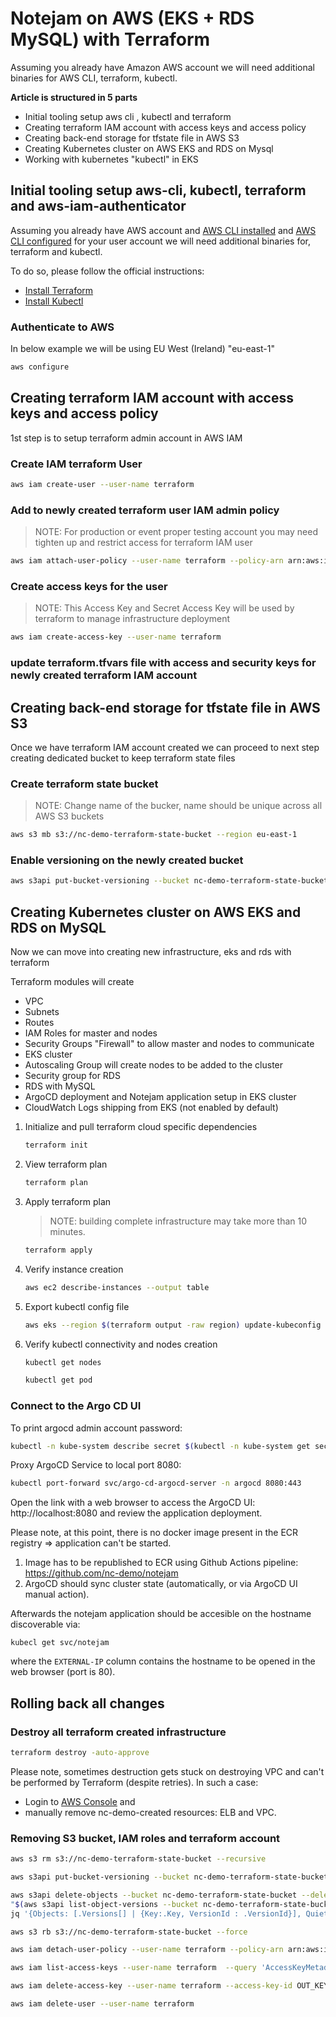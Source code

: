 # Notejam on AWS (EKS + RDS MySQL) with Terraform

Assuming you already have Amazon AWS account we will need additional binaries for AWS CLI, terraform, kubectl. 

**Article is structured in 5 parts**

* Initial tooling setup aws cli , kubectl and terraform
* Creating terraform IAM account with access keys and access policy
* Creating back-end storage for tfstate file in AWS S3 
* Creating Kubernetes cluster on AWS EKS and RDS on Mysql
* Working with kubernetes "kubectl" in EKS

## Initial tooling setup aws-cli, kubectl, terraform and aws-iam-authenticator

Assuming you already have AWS account and [AWS CLI installed](https://docs.aws.amazon.com/cli/latest/userguide/install-cliv2.html) and [AWS CLI configured](https://docs.aws.amazon.com/cli/latest/userguide/cli-chap-getting-started.html) for your user account we will need additional binaries for, terraform and kubectl.

To do so, please follow the official instructions:
* [Install Terraform](https://learn.hashicorp.com/tutorials/terraform/install-cli)
* [Install Kubectl](https://kubernetes.io/docs/tasks/tools/)

### Authenticate to AWS

In below example we will be using EU West (Ireland) "eu-east-1"

```sh
aws configure
```

## Creating terraform IAM account with access keys and access policy

1st step is to setup terraform admin account in AWS IAM

### Create IAM terraform User

```sh
aws iam create-user --user-name terraform
```

### Add to newly created terraform user IAM admin policy

> NOTE: For production or event proper testing account you may need tighten up and restrict access for terraform IAM user


```sh
aws iam attach-user-policy --user-name terraform --policy-arn arn:aws:iam::aws:policy/AdministratorAccess
```

### Create access keys for the user

> NOTE: This Access Key and Secret Access Key will be used by terraform to manage infrastructure deployment

```sh
aws iam create-access-key --user-name terraform
```

### update terraform.tfvars file with access and security keys for newly created terraform IAM account

## Creating back-end storage for tfstate file in AWS S3

Once we have terraform IAM account created we can proceed to next step creating dedicated bucket to keep terraform state files

### Create terraform state bucket

> NOTE: Change name of the bucker, name should be unique across all AWS S3 buckets

```sh
aws s3 mb s3://nc-demo-terraform-state-bucket --region eu-east-1
```

### Enable versioning on the newly created bucket

```sh
aws s3api put-bucket-versioning --bucket nc-demo-terraform-state-bucket --versioning-configuration Status=Enabled
```
## Creating Kubernetes cluster on AWS EKS and RDS on MySQL

Now we can move into creating new infrastructure, eks and rds with terraform

Terraform modules will create

* VPC
* Subnets
* Routes
* IAM Roles for master and nodes
* Security Groups "Firewall" to allow master and nodes to communicate
* EKS cluster
* Autoscaling Group will create nodes to be added to the cluster
* Security group for RDS
* RDS with MySQL
* ArgoCD deployment and Notejam application setup in EKS cluster
* CloudWatch Logs shipping from EKS (not enabled by default)

1. Initialize and pull terraform cloud specific dependencies

    ```sh
    terraform init
    ```

1. View terraform plan

    ```sh
    terraform plan
    ```

1. Apply terraform plan

    > NOTE: building complete infrastructure may take more than 10 minutes.

    ```sh
    terraform apply
    ```

1. Verify instance creation

    ```sh
    aws ec2 describe-instances --output table
    ```

1. Export kubectl config file

    ```sh
    aws eks --region $(terraform output -raw region) update-kubeconfig --name $(terraform output -raw cluster_name)
    ```

1. Verify kubectl connectivity and nodes creation

    ```sh
    kubectl get nodes
    
    kubectl get pod
    ```

### Connect to the Argo CD UI
To print argocd admin account password:
```sh
kubectl -n kube-system describe secret $(kubectl -n kube-system get secret | grep eks-admin | awk '{print $1}')
```
Proxy ArgoCD Service to local port 8080:
```sh
kubectl port-forward svc/argo-cd-argocd-server -n argocd 8080:443
```
Open the link with a web browser to access the ArgoCD UI: http://localhost:8080 and review the application deployment.

Please note, at this point, there is no docker image present in the ECR registry => application can't be started.

1. Image has to be republished to ECR using Github Actions pipeline: https://github.com/nc-demo/notejam
1. ArgoCD should sync cluster state (automatically, or via ArgoCD UI manual action).

Afterwards the notejam application should be accesible on the hostname discoverable via:

```shell
kubecl get svc/notejam
```
where the `EXTERNAL-IP` column contains the hostname to be opened in the web browser (port is 80).

## Rolling back all changes

### Destroy all terraform created infrastructure

```sh
terraform destroy -auto-approve
```

Please note, sometimes destruction gets stuck on destroying VPC and can't be performed by Terraform (despite retries). In such a case:

* Login to [AWS Console](https://console.aws.amazon.com/) and
* manually remove nc-demo-created resources: ELB and VPC.


### Removing S3 bucket, IAM roles and terraform account

```sh
aws s3 rm s3://nc-demo-terraform-state-bucket --recursive

aws s3api put-bucket-versioning --bucket nc-demo-terraform-state-bucket --versioning-configuration Status=Suspended

aws s3api delete-objects --bucket nc-demo-terraform-state-bucket --delete \
"$(aws s3api list-object-versions --bucket nc-demo-terraform-state-bucket | \
jq '{Objects: [.Versions[] | {Key:.Key, VersionId : .VersionId}], Quiet: false}')"

aws s3 rb s3://nc-demo-terraform-state-bucket --force

aws iam detach-user-policy --user-name terraform --policy-arn arn:aws:iam::aws:policy/AdministratorAccess

aws iam list-access-keys --user-name terraform  --query 'AccessKeyMetadata[*].{ID:AccessKeyId}' --output text

aws iam delete-access-key --user-name terraform --access-key-id OUT_KEY

aws iam delete-user --user-name terraform
```